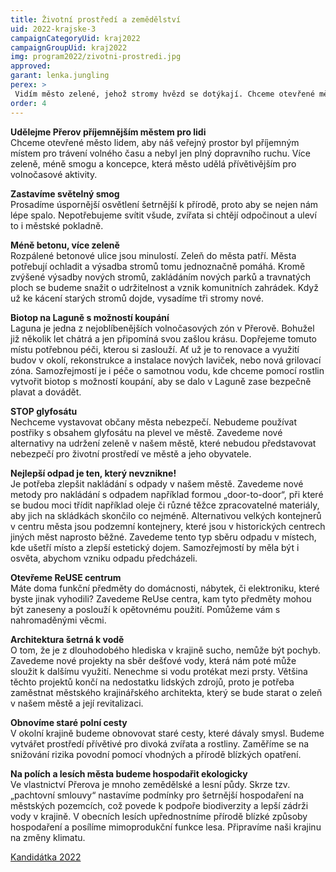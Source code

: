 ```yaml
---
title: Životní prostředí a zemědělství
uid: 2022-krajske-3
campaignCategoryUid: kraj2022
campaignGroupUid: kraj2022
img: program2022/zivotni-prostredi.jpg
approved:
garant: lenka.jungling
perex: >
 Vidím město zelené, jehož stromy hvězd se dotýkají. Chceme otevřené město lidem, a proto je potřeba zlepšit jeho veřejný prostor. Plánujeme vytvořit nový biotop, zasadit více stromů a zlepšit odpadové hospodářství města.
order: 4
---
```


**Udělejme Přerov příjemnějším městem pro lidi** <br>
Chceme otevřené město lidem, aby náš veřejný prostor byl příjemným místem pro trávení volného času  a nebyl jen plný dopravního ruchu. Více zeleně, méně smogu a koncepce, která město udělá přívětivějším pro volnočasové aktivity. 
 
**Zastavíme světelný smog** <br>
Prosadíme úspornější osvětlení šetrnější k přírodě, proto aby se nejen nám lépe spalo. Nepotřebujeme svítit všude, zvířata si chtějí odpočinout a uleví to i městské pokladně. 
 
**Méně betonu, více zeleně** <br>
Rozpálené betonové ulice jsou minulostí. Zeleň do města patří. Města potřebují ochladit a výsadba stromů tomu jednoznačně pomáhá. Kromě zvýšené výsadby nových stromů, zakládáním nových parků a travnatých ploch se budeme snažit o udržitelnost a vznik komunitních zahrádek. Když už ke kácení starých stromů dojde, vysadíme tři stromy nové. 
 
**Biotop na Laguně s možností koupání** <br>
Laguna je jedna z nejoblíbenějších volnočasových zón v Přerově. Bohužel již několik let chátrá a jen připomíná svou zašlou krásu. Dopřejeme tomuto místu potřebnou péči, kterou si zaslouží. Ať už je to renovace a využití budov v okolí, rekonstrukce a instalace nových laviček, nebo nová grilovací zóna. Samozřejmostí je i péče o samotnou vodu, kde chceme pomocí rostlin vytvořit biotop s možností koupání, aby se dalo v Laguně zase bezpečně plavat a dovádět.
 
**STOP glyfosátu** <br>
Nechceme vystavovat občany města nebezpečí. Nebudeme používat postřiky s obsahem glyfosátu na plevel ve městě. Zavedeme nové alternativy na udržení zeleně v našem městě, které nebudou představovat nebezpečí pro životní prostředí ve městě a jeho obyvatele. 
 
**Nejlepší odpad je ten, který nevznikne!** <br>
Je potřeba zlepšit nakládání s odpady v našem městě. Zavedeme nové metody pro nakládání s odpadem například formou „door-to-door“, při které se budou moci třídit například oleje či různé těžce zpracovatelné materiály, aby jich na skládkách skončilo co nejméně. Alternativou velkých kontejnerů v centru města jsou podzemní kontejnery, které jsou v historických centrech jiných měst naprosto běžné. Zavedeme tento typ sběru odpadu v místech, kde ušetří místo a zlepší estetický dojem. Samozřejmostí by měla být i osvěta, abychom vzniku odpadu předcházeli.
 
**Otevřeme ReUSE centrum** <br>
Máte doma funkční předměty do domácnosti, nábytek, či elektroniku, které byste jinak vyhodili? Zavedeme ReUse centra, kam tyto předměty mohou být zaneseny a poslouží k opětovnému použití. Pomůžeme vám s nahromaděnými věcmi.
 
**Architektura šetrná k vodě** <br>
O tom, že je z dlouhodobého hlediska v krajině sucho, nemůže být pochyb. Zavedeme nové projekty na sběr dešťové vody, která nám poté může sloužit k dalšímu využití. Nenechme si vodu protékat mezi prsty. Většina těchto projektů končí na nedostatku lidských zdrojů, proto je potřeba zaměstnat městského krajinářského architekta, který se bude starat o zeleň v našem městě a její revitalizaci. 

**Obnovíme staré polní cesty** <br>
V okolní krajině budeme obnovovat staré cesty, které dávaly smysl. Budeme vytvářet prostředí přívětivé pro divoká zvířata a rostliny. Zaměříme se na snižování rizika povodní pomocí vhodných a přírodě blízkých opatření. 
 
**Na polích a lesích města budeme hospodařit ekologicky** <br>
Ve vlastnictví Přerova je mnoho zemědělské a lesní půdy. Skrze tzv. „pachtovní smlouvy“ nastavíme podmínky pro šetrnější hospodaření na městských pozemcích, což povede k podpoře biodiverzity a lepší zádrži vody v krajině. V obecních lesích upřednostníme přírodě blízké způsoby hospodaření a posílíme mimoprodukční funkce lesa. Připravíme naši krajinu na změny klimatu.


[Kandidátka 2022](/volby-2022/)

